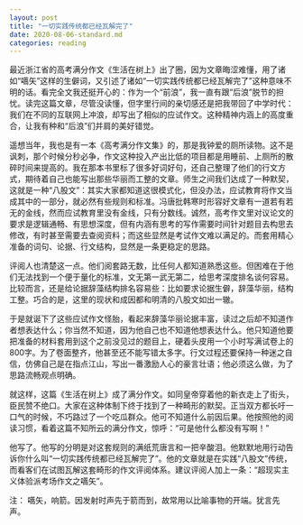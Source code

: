```yaml
---
layout: post
title: "一切实践传统都已经瓦解完了"
date: 2020-08-06-standard.md
categories: reading
---
```


最近浙江省的高考满分作文《生活在树上》出了圈，因为文章晦涩难懂，用了诸如“嚆矢”这样的生僻词，又引述了诸如“一切实践传统都已经瓦解完了”这种意味不明的话。看完全文我还挺开心的：作为一个“前浪”，我一直有跟“后浪”脱节的担忧。读完这篇文章，尽管没读懂，但字里行间的亲切感还是把我带回了中学时代：我们在不同的互联网上冲浪，却写出了相似的应试作文。这种精神内涵上的高度重合，让我有种和“后浪”们并肩的美好错觉。

遥想当年，我也是有一本《高考满分作文集》的，那是我钟爱的厕所读物。这不是讽刺，那个时候分秒必争，作文这种投入产出比低的项目都是用睡前、上厕所的散碎时间来提高的。我在那本书里标了很多好词好句，还自己整理了他们的行文方式，期待着自己也能写出那些华丽而工整的文章。师生之间我们达成了一种默契，这就是一种“八股文”：其实大家都知道这很模式化，但没办法，应试教育将作文当成其中的一部分，就必然有些规则和标准。冯唐批韩寒时形容好文章有一道若有若无的金线，然而应试教育里没有金线，只有分数线。诚然，高考作文里对议论文的要求是逻辑通畅、有思想深度，但有内涵有思考的写作需要时间针对题目去构思去修改，有时甚至需要去查阅资料；而这些显然是考试作文难以满足的。而套用精心准备的词句、论据、行文结构，显然是一条更稳定的思路。

评阅人也清楚这一点。他们阅套路无数，比任何人都知道熟悉这些。但困难在于他们无法找到一个便于量化的标准，文无第一武无第二，给思考深度排名谈何容易。比较而言，还是给论据辞藻结构排名容易些：比如要求论据生僻，辞藻华丽，结构工整。巧合的是，这里的现状和成因都和明清的八股文如出一辙。

于是就诞下了这些应试作文怪胎，看起来辞藻华丽论据丰富，读过之后却不知道作者想表达什么；你当然不知道，因为他自己也不知道他想表达什么。他只知道他要把准备的材料套用到这个之前没见过的题目上，硬着头皮用一个小时写满试卷上的800字。为了卷面整齐，他甚至还不能写错太多字。行文过程还要保持一种迷之自信，仿佛自己是在指点江山，写出一番激励人心的豪言壮语；他必须这么做，为了思路流畅观点明确。

就这样，这篇《生活在树上》成了满分作文。如同皇帝穿着他的新衣走上了街头，臣民赞不绝口。大家在这种体制下终于找到了一种畸形的默契。正当双方都长吁一口气的时候，不巧路过了一个吃瓜群众。他可不知道什么前因后果。他按照他的阅读习惯，看着这篇不知所云的满分作文，惊呼：“可是他什么都没有写啊！”

他写了。他写的分明是对这套规则的满纸荒唐言和一把辛酸泪。他默默地用行动告诉你什么叫“一切实践传统都已经瓦解完了”。他的文章就是在实践“八股文”传统，而看客们在试图瓦解这套畸形的作文评阅体系。建议评阅人加上一条：“超现实主义体验派考场作文之嚆矢”。

注：
嚆矢，响箭。因发射时声先于箭而到，故常用以比喻事物的开端。犹言先声。